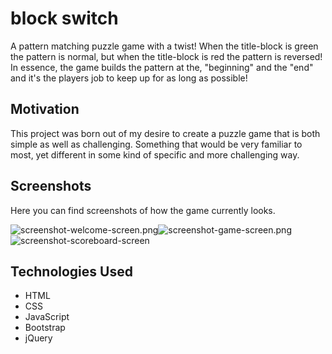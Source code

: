 # block switch

A pattern matching puzzle game with a twist! When the title-block is green the pattern is normal, but when the title-block is red the pattern is reversed! In essence, the game builds the pattern at the, "beginning" and the "end" and it's the players job to keep up for as long as possible!

## Motivation

This project was born out of my desire to create a puzzle game that is both simple as well as challenging. Something that would be very familiar to most, yet different in some kind of specific and more challenging way.

## Screenshots

Here you can find screenshots of how the game currently looks.

![screenshot-welcome-screen.png](https://images.zenhubusercontent.com/5bb4428d58d3b92dfedf3084/3b709580-3d4d-4d21-bd02-0e36c46477ed)![screenshot-game-screen.png](https://images.zenhubusercontent.com/5bb4428d58d3b92dfedf3084/596b85f8-1e7a-40be-b41b-342df4d6b7f8)![screenshot-scoreboard-screen](https://user-images.githubusercontent.com/40282847/48179128-6cbaef80-e2d2-11e8-8157-4d692ea6f9bc.png)


## Technologies Used

* HTML
* CSS
* JavaScript
* Bootstrap
* jQuery